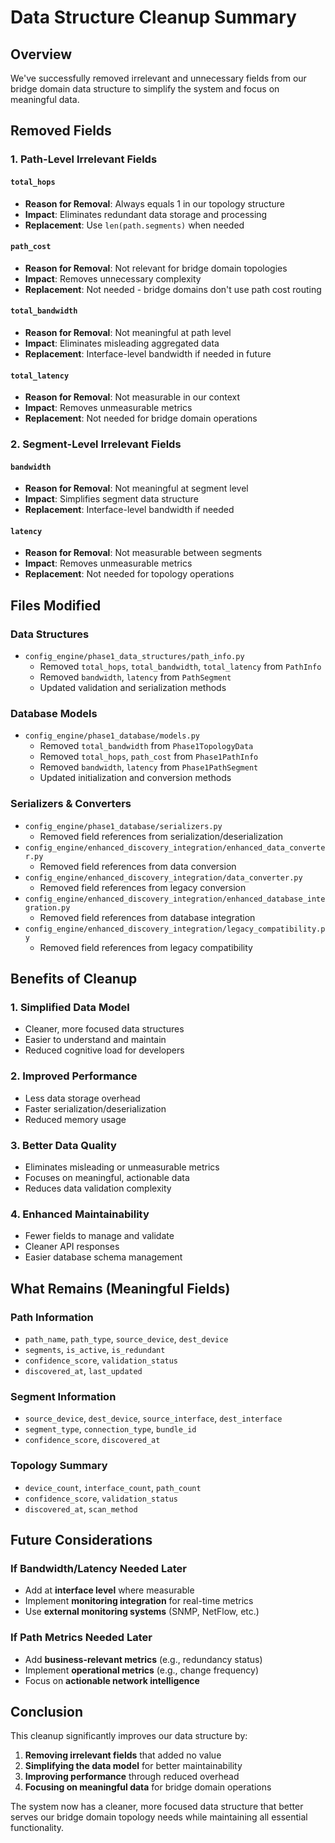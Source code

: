 # Data Structure Cleanup Summary

## Overview

We've successfully removed irrelevant and unnecessary fields from our bridge domain data structure to simplify the system and focus on meaningful data.

## Removed Fields

### 1. **Path-Level Irrelevant Fields**

#### **`total_hops`**
- **Reason for Removal**: Always equals 1 in our topology structure
- **Impact**: Eliminates redundant data storage and processing
- **Replacement**: Use `len(path.segments)` when needed

#### **`path_cost`**
- **Reason for Removal**: Not relevant for bridge domain topologies
- **Impact**: Removes unnecessary complexity
- **Replacement**: Not needed - bridge domains don't use path cost routing

#### **`total_bandwidth`**
- **Reason for Removal**: Not meaningful at path level
- **Impact**: Eliminates misleading aggregated data
- **Replacement**: Interface-level bandwidth if needed in future

#### **`total_latency`**
- **Reason for Removal**: Not measurable in our context
- **Impact**: Removes unmeasurable metrics
- **Replacement**: Not needed for bridge domain operations

### 2. **Segment-Level Irrelevant Fields**

#### **`bandwidth`**
- **Reason for Removal**: Not meaningful at segment level
- **Impact**: Simplifies segment data structure
- **Replacement**: Interface-level bandwidth if needed

#### **`latency`**
- **Reason for Removal**: Not measurable between segments
- **Impact**: Removes unmeasurable metrics
- **Replacement**: Not needed for topology operations

## Files Modified

### **Data Structures**
- `config_engine/phase1_data_structures/path_info.py`
  - Removed `total_hops`, `total_bandwidth`, `total_latency` from `PathInfo`
  - Removed `bandwidth`, `latency` from `PathSegment`
  - Updated validation and serialization methods

### **Database Models**
- `config_engine/phase1_database/models.py`
  - Removed `total_bandwidth` from `Phase1TopologyData`
  - Removed `total_hops`, `path_cost` from `Phase1PathInfo`
  - Removed `bandwidth`, `latency` from `Phase1PathSegment`
  - Updated initialization and conversion methods

### **Serializers & Converters**
- `config_engine/phase1_database/serializers.py`
  - Removed field references from serialization/deserialization
- `config_engine/enhanced_discovery_integration/enhanced_data_converter.py`
  - Removed field references from data conversion
- `config_engine/enhanced_discovery_integration/data_converter.py`
  - Removed field references from legacy conversion
- `config_engine/enhanced_discovery_integration/enhanced_database_integration.py`
  - Removed field references from database integration
- `config_engine/enhanced_discovery_integration/legacy_compatibility.py`
  - Removed field references from legacy compatibility

## Benefits of Cleanup

### 1. **Simplified Data Model**
- Cleaner, more focused data structures
- Easier to understand and maintain
- Reduced cognitive load for developers

### 2. **Improved Performance**
- Less data storage overhead
- Faster serialization/deserialization
- Reduced memory usage

### 3. **Better Data Quality**
- Eliminates misleading or unmeasurable metrics
- Focuses on meaningful, actionable data
- Reduces data validation complexity

### 4. **Enhanced Maintainability**
- Fewer fields to manage and validate
- Cleaner API responses
- Easier database schema management

## What Remains (Meaningful Fields)

### **Path Information**
- `path_name`, `path_type`, `source_device`, `dest_device`
- `segments`, `is_active`, `is_redundant`
- `confidence_score`, `validation_status`
- `discovered_at`, `last_updated`

### **Segment Information**
- `source_device`, `dest_device`, `source_interface`, `dest_interface`
- `segment_type`, `connection_type`, `bundle_id`
- `confidence_score`, `discovered_at`

### **Topology Summary**
- `device_count`, `interface_count`, `path_count`
- `confidence_score`, `validation_status`
- `discovered_at`, `scan_method`

## Future Considerations

### **If Bandwidth/Latency Needed Later**
- Add at **interface level** where measurable
- Implement **monitoring integration** for real-time metrics
- Use **external monitoring systems** (SNMP, NetFlow, etc.)

### **If Path Metrics Needed Later**
- Add **business-relevant metrics** (e.g., redundancy status)
- Implement **operational metrics** (e.g., change frequency)
- Focus on **actionable network intelligence**

## Conclusion

This cleanup significantly improves our data structure by:

1. **Removing irrelevant fields** that added no value
2. **Simplifying the data model** for better maintainability
3. **Improving performance** through reduced overhead
4. **Focusing on meaningful data** for bridge domain operations

The system now has a cleaner, more focused data structure that better serves our bridge domain topology needs while maintaining all essential functionality.
